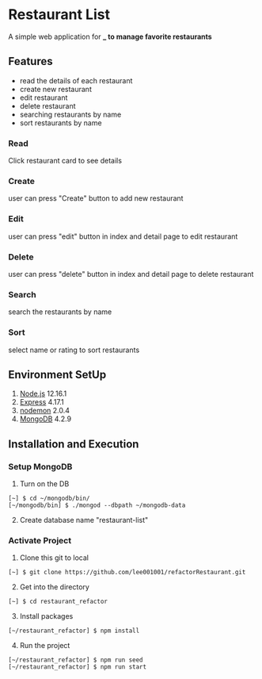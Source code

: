 # Restaurant List
A simple web application for **_ to manage favorite restaurants**

## Features
- read the details of each restaurant
- create new restaurant
- edit restaurant
- delete restaurant
- searching restaurants by name
- sort restaurants by name

### Read
Click restaurant card to see details

### Create
user can press "Create" button to add new restaurant

### Edit
user can press "edit" button in index and detail page to edit restaurant

### Delete
user can press "delete" button in index and detail page to delete restaurant

### Search
search the restaurants by name

### Sort
select name or rating to sort restaurants

## Environment SetUp
1. [Node.js](https://nodejs.org/en/) 12.16.1
2. [Express](https://expressjs.com/en/starter/installing.html) 4.17.1
3. [nodemon](https://nodemon.io/) 2.0.4
4. [MongoDB](https://www.mongodb.com/try/download/community) 4.2.9

## Installation and Execution
### Setup MongoDB
1. Turn on the DB
```
[~] $ cd ~/mongodb/bin/
[~/mongodb/bin] $ ./mongod --dbpath ~/mongodb-data
```
2. Create database name "restaurant-list"

### Activate Project
1. Clone this git to local
```
[~] $ git clone https://github.com/lee001001/refactorRestaurant.git
```

2. Get into the directory
```
[~] $ cd restaurant_refactor
```

3. Install packages
```
[~/restaurant_refactor] $ npm install
```

4. Run the project
```
[~/restaurant_refactor] $ npm run seed
[~/restaurant_refactor] $ npm run start
```